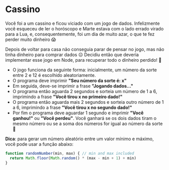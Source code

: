 # Cassino

Você foi a um cassino e ficou viciado com um jogo de dados. Infelizmente você esqueceu de ler o horóscopo e Marte estava com o lado errado virado para a Lua, e, consequentemente, foi um dia de muito azar, o que te fez perder muito dinheiro 😱

Depois de voltar para casa não conseguia parar de pensar no jogo, mas não tinha dinheiro para comprar dados ☹️ Decidiu então que deveria implementar esse jogo em Node, para recuperar todo o dinheiro perdido! 🤑

- O jogo funciona da seguinte forma: inicialmente, um número da sorte entre 2 e 12 é escolhido aleatoriamente.
- O programa deve imprimir **"Seu número da sorte é: x"**
- Em seguida, deve-se imprimir a frase **"Jogando dados..."**
- O programa então aguarda 2 segundos e sorteia um número de 1 a 6, imprimindo a frase **"Você tirou x no primeiro dado!"**
- O programa então aguarda mais 2 segundos e sorteia outro número de 1 a 6, imprimindo a frase **"Você tirou x no segundo dado!"**
- Por fim o programa deve aguardar 1 segundo e imprimir **"Você ganhou!"** ou **"Você perdeu"**. Você ganhará se os dois dados tiram o mesmo número ou se a soma dos números for igual ao número da sorte🤞

**Dica**: para gerar um número aleatório entre um valor mínimo e máximo, você pode usar a função abaixo:

```jsx
function randomNumber(min, max) { // min and max included 
  return Math.floor(Math.random() * (max - min + 1) + min)
}
```